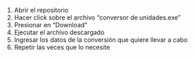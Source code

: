 1)	Abrir el repositorio
2)	Hacer click sobre el archivo “conversor de unidades.exe”
3)	Presionar en “Download”
4)	Ejecutar el archivo descargado
5)	Ingresar los datos de la conversión que quiere llevar a cabo 
6)	Repetir las veces que lo necesite
